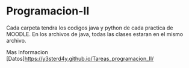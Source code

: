 # Programacion-II
Cada carpeta tendra los codigos java y python de cada practica de MOODLE.
En los archivos de java, todas las clases estaran en el mismo archivo.

Mas Informacion [Datos]https://y3sterd4y.github.io/Tareas_programacion_II/